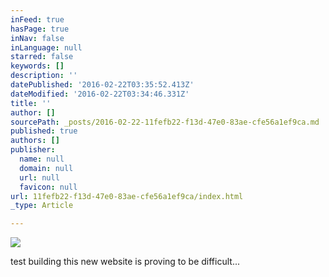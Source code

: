 ```yaml
---
inFeed: true
hasPage: true
inNav: false
inLanguage: null
starred: false
keywords: []
description: ''
datePublished: '2016-02-22T03:35:52.413Z'
dateModified: '2016-02-22T03:34:46.331Z'
title: ''
author: []
sourcePath: _posts/2016-02-22-11fefb22-f13d-47e0-83ae-cfe56a1ef9ca.md
published: true
authors: []
publisher:
  name: null
  domain: null
  url: null
  favicon: null
url: 11fefb22-f13d-47e0-83ae-cfe56a1ef9ca/index.html
_type: Article

---
```

![](https://s3-us-west-2.amazonaws.com/the-grid-img/p/68c670a52db068165532ea4ca61c43fc3e21b0cb.jpg)

test building this new website is proving to be difficult...